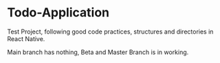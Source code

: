 # Todo-Application
Test Project, following good code practices, structures and directories in React Native.

Main branch has nothing, Beta and Master Branch is in working. 

